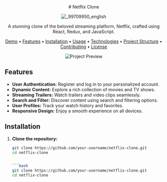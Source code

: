 <div align="center">
<!--   <img src="project_banner.png" alt="Netflix Clone Banner"> -->
    # Netflix Clone
  
![_99709950_english](https://github.com/kushalShukla-web/netflixx/assets/85934954/25bb9b1d-4c4f-41b7-916b-72db24ac36d4)



  A stunning clone of the beloved streaming platform, Netflix, crafted using React, Redux, and JavaScript.

  [Demo](https://your-netflix-clone-demo-url.com) • [Features](#features) • [Installation](#installation) • [Usage](#usage) • [Technologies](#technologies) • [Project Structure](#project-structure) • [Contributing](#contributing) • [License](LICENSE)

  ![Project Preview](project_preview.png)
</div>

## Features

- **User Authentication:** Register and log in to your personalized account.
- **Dynamic Content:** Explore a rich collection of movies and TV shows.
- **Streaming Trailers:** Watch trailers and video clips seamlessly.
- **Search and Filter:** Discover content using search and filtering options.
- **User Profiles:** Track your watch history and favorites.
- **Responsive Design:** Enjoy a smooth experience on all devices.

## Installation

1. **Clone the repository:**

   ```bash
   git clone https://github.com/your-username/netflix-clone.git
   cd netflix-clone


   ```bash
   git clone https://github.com/your-username/netflix-clone.git
   cd netflix-clone

